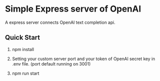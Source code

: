 # Simple Express server of OpenAI

A express server connects OpenAI text completion api.

## Quick Start
1. npm install

2. Setting your custom server port and your token of OpenAI secret key in .env file. (port default running on 3001)
  
3. npm run start